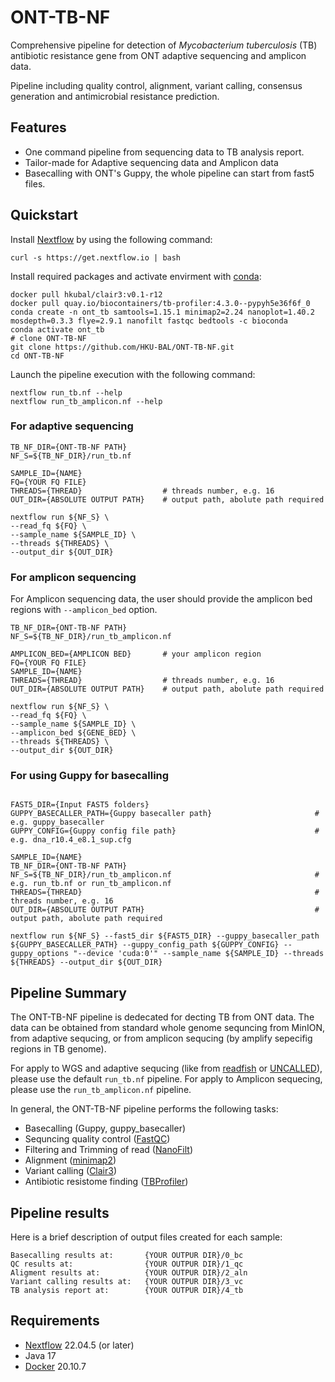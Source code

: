 # ONT-TB-NF

Comprehensive pipeline for detection of *Mycobacterium tuberculosis* (TB) antibiotic resistance gene from ONT adaptive sequencing and amplicon data. 

Pipeline including quality control, alignment, variant calling, consensus generation and antimicrobial resistance prediction. 

## Features

- One command pipeline from sequencing data to TB analysis report. 
- Tailor-made for Adaptive sequencing data and Amplicon data
- Basecalling with ONT's Guppy, the whole pipeline can start from fast5 files.


## Quickstart 

Install [Nextflow](https://www.nextflow.io/) by using the following command: 

    curl -s https://get.nextflow.io | bash 
    
Install required packages and activate envirment with [conda](https://conda.io/projects/conda/en/latest/index.html):

    docker pull hkubal/clair3:v0.1-r12
    docker pull quay.io/biocontainers/tb-profiler:4.3.0--pypyh5e36f6f_0
    conda create -n ont_tb samtools=1.15.1 minimap2=2.24 nanoplot=1.40.2 mosdepth=0.3.3 flye=2.9.1 nanofilt fastqc bedtools -c bioconda
    conda activate ont_tb
    # clone ONT-TB-NF
    git clone https://github.com/HKU-BAL/ONT-TB-NF.git
    cd ONT-TB-NF


Launch the pipeline execution with the following command: 

```
nextflow run_tb.nf --help
nextflow run_tb_amplicon.nf --help
```

### For adaptive sequencing

```
TB_NF_DIR={ONT-TB-NF PATH}
NF_S=${TB_NF_DIR}/run_tb.nf

SAMPLE_ID={NAME}
FQ={YOUR FQ FILE}
THREADS={THREAD}                  # threads number, e.g. 16
OUT_DIR={ABSOLUTE OUTPUT PATH}    # output path, abolute path required

nextflow run ${NF_S} \
--read_fq ${FQ} \
--sample_name ${SAMPLE_ID} \
--threads ${THREADS} \
--output_dir ${OUT_DIR}

```

### For amplicon sequencing

For Amplicon sequencing data, the user should provide the amplicon bed regions with `--amplicon_bed` option.

```
TB_NF_DIR={ONT-TB-NF PATH}
NF_S=${TB_NF_DIR}/run_tb_amplicon.nf

AMPLICON_BED={AMPLICON BED}       # your amplicon region 
FQ={YOUR FQ FILE}
SAMPLE_ID={NAME}
THREADS={THREAD}                  # threads number, e.g. 16
OUT_DIR={ABSOLUTE OUTPUT PATH}    # output path, abolute path required

nextflow run ${NF_S} \
--read_fq ${FQ} \
--sample_name ${SAMPLE_ID} \
--amplicon_bed ${GENE_BED} \
--threads ${THREADS} \
--output_dir ${OUT_DIR}

```

### For using Guppy for basecalling 

```

FAST5_DIR={Input FAST5 folders}
GUPPY_BASECALLER_PATH={Guppy basecaller path}                       # e.g. guppy_basecaller
GUPPY_CONFIG={Guppy config file path}                               # e.g. dna_r10.4_e8.1_sup.cfg

SAMPLE_ID={NAME}
TB_NF_DIR={ONT-TB-NF PATH}
NF_S=${TB_NF_DIR}/run_tb_amplicon.nf                                # e.g. run_tb.nf or run_tb_amplicon.nf
THREADS={THREAD}                                                    # threads number, e.g. 16
OUT_DIR={ABSOLUTE OUTPUT PATH}                                      # output path, abolute path required

nextflow run ${NF_S} --fast5_dir ${FAST5_DIR} --guppy_basecaller_path ${GUPPY_BASECALLER_PATH} --guppy_config_path ${GUPPY_CONFIG} --guppy_options "--device 'cuda:0'" --sample_name ${SAMPLE_ID} --threads ${THREADS} --output_dir ${OUT_DIR}

```

## Pipeline Summary

The ONT-TB-NF pipeline is dedecated for decting TB from ONT data. The data can be obtained from standard whole genome sequncing from MinION, from adaptive sequcing, or from amplicon sequcing (by amplify sepecifig regions in TB genome). 

For apply to WGS and adaptive sequcing (like from [readfish](https://www.nature.com/articles/s41587-020-00746-x) or [UNCALLED](https://www.nature.com/articles/s41587-020-0731-9)), please use the default `run_tb.nf` pipeline. 
For apply to Amplicon sequecing, please use the `run_tb_amplicon.nf` pipeline. 

In general, the ONT-TB-NF pipeline performs the following tasks:

- Basecalling (Guppy, guppy_basecaller)
- Sequncing quality control ([FastQC](https://www.bioinformatics.babraham.ac.uk/projects/fastqc/))
- Filtering and Trimming of read ([NanoFilt](https://github.com/wdecoster/nanofilt))
- Alignment ([minimap2](https://github.com/lh3/minimap2))
- Variant calling ([Clair3](https://github.com/HKU-BAL/Clair3))
- Antibiotic resistome finding ([TBProfiler](https://github.com/jodyphelan/TBProfiler))



## Pipeline results


Here is a brief description of output files created for each sample:
```
Basecalling results at:       {YOUR OUTPUR DIR}/0_bc
QC results at:                {YOUR OUTPUR DIR}/1_qc
Aligment results at:          {YOUR OUTPUR DIR}/2_aln
Variant calling results at:   {YOUR OUTPUR DIR}/3_vc
TB analysis report at:        {YOUR OUTPUR DIR}/4_tb
```

## Requirements 

* [Nextflow](https://www.nextflow.io) 22.04.5 (or later)
* Java 17 
* [Docker](https://www.docker.com/) 20.10.7 

